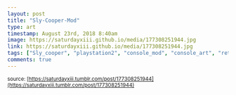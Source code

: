 ```yaml
---
layout: post
title: "Sly-Cooper-Mod"
type: art
timestamp: August 23rd, 2018 8:40am
image: https://saturdayxiii.github.io/media/177308251944.jpg
link: https://saturdayxiii.github.io/media/177308251944.jpg
tags: ["Sly_cooper", "playstation2", "console_mod", "console_art", "retro_games", "art", "showcase", 'game', 'video_game', 'console', 'custom_console']
comments: true
---
```


<small>source: [https://saturdayxiii.tumblr.com/post/177308251944](https://saturdayxiii.tumblr.com/post/177308251944)</small>
